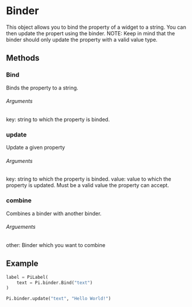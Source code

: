 
# Binder
This object allows you to bind the property of a widget to a string. You can then update the propert using the binder.
NOTE: Keep in mind that the binder should only update the property with a valid value type.

## Methods

### Bind
Binds the property to a string.
###### Arguments
key: string to which the property is binded.

### update
Update a given property
###### Arguments
key: string to which the property is binded.
value: value to which the property is updated. Must be a valid value the property can accept.

### combine
Combines a binder with another binder.
###### Arguements
other:  Binder which you want to combine

## Example

```python
label = PiLabel(
	text = Pi.binder.Bind("text")
)

Pi.binder.update("text", "Hello World!")
```